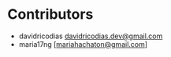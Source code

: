 # Contributors

* davidricodias [davidricodias.dev@gmail.com](mailto:davidricodias.dev@gmail.com)
* maria17ng [mariahachaton@gmail.com]